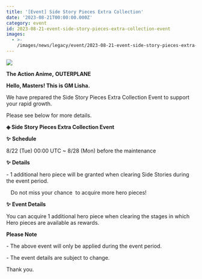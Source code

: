 ```yaml
---
title: '[Event] Side Story Pieces Extra Collection'
date: '2023-08-21T00:00:00.000Z'
category: event
id: 2023-08-21-event-side-story-pieces-extra-collection-event
images:
  - >-
    /images/news/legacy/event/2023-08-21-event-side-story-pieces-extra-collection-event/ac3d5f33864e42598a98fc038afa5415_002.webp
---
```


![](/images/news/legacy/event/2023-08-21-event-side-story-pieces-extra-collection-event/ac3d5f33864e42598a98fc038afa5415_002.webp)

**The Action Anime,** **OUTERPLANE**

**Hello, Masters! This is GM Lisha.**

We have prepared the Side Story Pieces Extra Collection Event to support your rapid growth.

Please see below for more details.

**◈ Side Story Pieces Extra Collection Event**

**✨** **Schedule**  

8/22 (Tue) 00:00 UTC ~ 8/28 (Mon) before the maintenance

**✨** **Details**

\- 1 additional hero piece will be granted when clearing Side Stories during the event period.

   Do not miss your chance  to acquire more hero pieces!

**✨** **Event Details**

You can acquire 1 additional hero piece when clearing the stages in which Hero pieces are available as rewards.

**Please Note** 

\- The above event will only be applied during the event period. 

\- The event details are subject to change.

Thank you.

